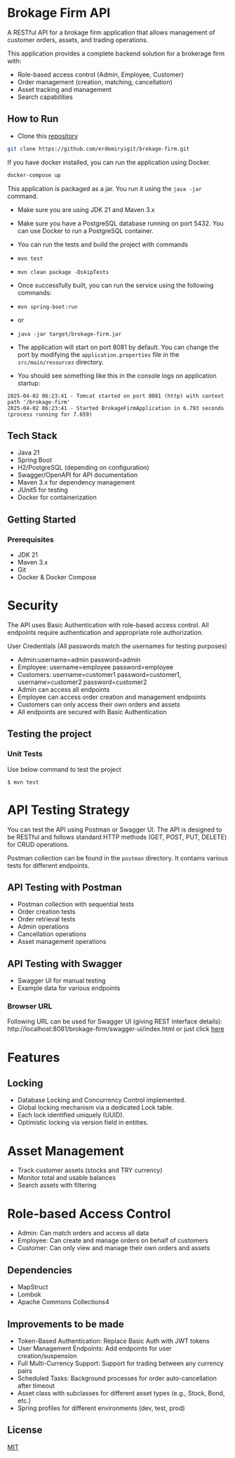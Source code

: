 # Brokage Firm API
A RESTful API for a brokage firm application that allows management of customer orders, assets, and trading operations.

This application provides a complete backend solution for a brokerage firm with:
* Role-based access control (Admin, Employee, Customer)
* Order management (creation, matching, cancellation)
* Asset tracking and management 
* Search capabilities

## How to Run
* Clone this [repository](https://github.com/erdemiryigit/brokage-firm.git)
```bash
git clone https://github.com/erdemiryigit/brokage-firm.git
```
If you have docker installed, you can run the application using Docker.
```bash
docker-compose up
```

This application is packaged as a jar. You run it using the ```java -jar``` command.

* Make sure you are using JDK 21 and Maven 3.x
* Make sure you have a PostgreSQL database running on port 5432. You can use Docker to run a PostgreSQL container.
* You can run the tests and build the project with commands
* ```mvn test```
* ```mvn clean package -DskipTests```
* Once successfully built, you can run the service using the following commands:
* ```mvn spring-boot:run```
* or
* ```java -jar target/brokage-firm.jar```


* The application will start on port 8081 by default. You can change the port by modifying the `application.properties` file in the `src/main/resources` directory. 
* You should see something like this in the console logs on application startup:
```
2025-04-02 06:23:41 - Tomcat started on port 8081 (http) with context path '/brokage-firm'
2025-04-02 06:23:41 - Started BrokageFirmApplication in 6.793 seconds (process running for 7.659)
```

## Tech Stack
* Java 21
* Spring Boot 
* H2/PostgreSQL (depending on configuration)
* Swagger/OpenAPI for API documentation 
* Maven 3.x for dependency management
* JUnit5 for testing
* Docker for containerization

## Getting Started
### Prerequisites
- JDK 21
- Maven 3.x
- Git
- Docker & Docker Compose

# Security
The API uses Basic Authentication with role-based access control. All endpoints require authentication and appropriate role authorization.

User Credentials (All passwords match the usernames for testing purposes)
* Admin:username=admin password=admin
* Employee: username=employee password=employee
* Customers: username=customer1 password=customer1, username=customer2 password=customer2
* Admin can access all endpoints
* Employee can access order creation and management endpoints
* Customers can only access their own orders and assets
* All endpoints are secured with Basic Authentication

## Testing the project
### Unit Tests
Use below command to test the project 

    $ mvn test

# API Testing Strategy
You can test the API using Postman or Swagger UI. The API is designed to be RESTful and follows standard HTTP methods (GET, POST, PUT, DELETE) for CRUD operations.

Postman collection can be found in the `postman` directory. It contains various tests for different endpoints.

## API Testing with Postman
* Postman collection with sequential tests
* Order creation tests 
* Order retrieval tests
* Admin operations 
* Cancellation operations 
* Asset management operations

## API Testing with Swagger
* Swagger UI for manual testing
* Example data for various endpoints

### Browser URL
Following URL can be used for Swagger UI (giving REST interface details):
http://localhost:8081/brokage-firm/swagger-ui/index.html or just
click [here](http://localhost:8081/brokage-firm/swagger-ui/index.html)

# Features
## Locking
* Database Locking and Concurrency Control implemented.
* Global locking mechanism via a dedicated Lock table. 
* Each lock identified uniquely (UUID). 
* Optimistic locking via version field in entities.

# Asset Management
* Track customer assets (stocks and TRY currency)
* Monitor total and usable balances
* Search assets with filtering
# Role-based Access Control
* Admin: Can match orders and access all data 
* Employee: Can create and manage orders on behalf of customers 
* Customer: Can only view and manage their own orders and assets

## Dependencies
* MapStruct
* Lombok
* Apache Commons Collections4

## Improvements to be made
* Token-Based Authentication: Replace Basic Auth with JWT tokens 
* User Management Endpoints: Add endpoints for user creation/suspension 
* Full Multi-Currency Support: Support for trading between any currency pairs 
* Scheduled Tasks: Background processes for order auto-cancellation after timeout
* Asset class with subclasses for different asset types (e.g., Stock, Bond, etc.)
* Spring profiles for different environments (dev, test, prod)

## License
[MIT](https://choosealicense.com/licenses/mit/)